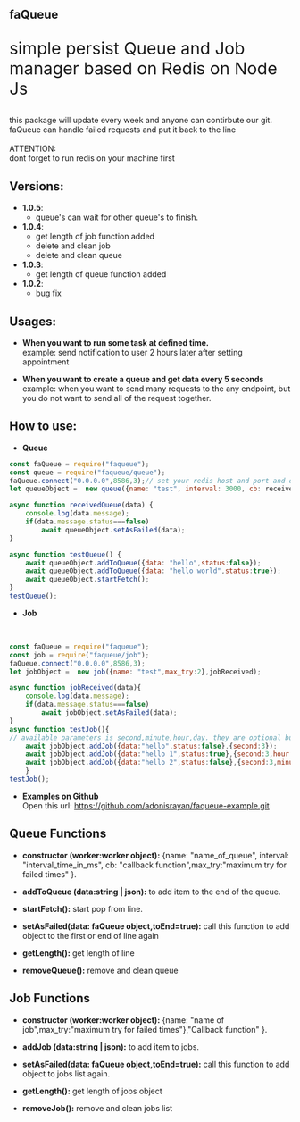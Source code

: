 faQueue<br>
-
<p style="font-size:30px">simple persist Queue and Job manager based on Redis on Node Js</p>
this package will update every week and anyone can contirbute our git.<br>
faQueue can handle failed requests and put it back to the line<br><br>
ATTENTION:<br>
dont forget to run redis on your machine first

<b>Versions:</b><br>
- 
- <b>1.0.5</b>:
  - queue's can wait for other queue's to finish.
- <b>1.0.4</b>:
  - get length of job function added
  - delete and clean job
  - delete and clean queue
- <b>1.0.3</b>:
  - get length of queue function added
- <b>1.0.2</b>:
  - bug fix


<b>Usages:</b><br>
- 
- <b>When you want to run some task at defined time.<br></b>
example: send notification to user 2 hours later after setting appointment

- <b>When you want to create a queue and get data every 5 seconds</b><br>
example: when you want to send many requests to the any endpoint, but you do not want to send all of the request together.<br>

<b>How to use:</b>
-
- <b>Queue</b><br>
```js
const faQueue = require("faqueue");
const queue = require("faqueue/queue");
faQueue.connect("0.0.0.0",8586,3);// set your redis host and port and database (0-12)
let queueObject =  new queue({name: "test", interval: 3000, cb: receivedQueue,max_try:2,waitFor:["Other queue name"]}); // interval as ms

async function receivedQueue(data) {
    console.log(data.message);
    if(data.message.status===false)
        await queueObject.setAsFailed(data);
}

async function testQueue() {
    await queueObject.addToQueue({data: "hello",status:false});
    await queueObject.addToQueue({data: "hello world",status:true});
    await queueObject.startFetch();
}
testQueue();

```

- <b>Job</b>
<br>

```js
const faQueue = require("faqueue");
const job = require("faqueue/job");
faQueue.connect("0.0.0.0",8586,3);
let jobObject =  new job({name: "test",max_try:2},jobReceived);

async function jobReceived(data){
    console.log(data.message);
    if(data.message.status===false)
        await jobObject.setAsFailed(data);
}
async function testJob(){
// available parameters is second,minute,hour,day. they are optional but you need to set one of them
    await jobObject.addJob({data:"hello",status:false},{second:3});
    await jobObject.addJob({data:"hello 1",status:true},{second:3,hour:4});
    await jobObject.addJob({data:"hello 2",status:false},{second:3,minute:21,hour:3,day:2});
    }
testJob();

```

- <b>Examples on Github</b><br>
Open this url: https://github.com/adonisrayan/faqueue-example.git

<b> Queue Functions </b>
-
- <b>constructor (worker:worker object):</b> {name: "name_of_queue", interval: "interval_time_in_ms", cb: "callback function",max_try:"maximum try for failed times" }.

- <b>addToQueue (data:string | json):</b>  to add item to the end of the queue.

- <b>startFetch():</b> start pop from line.

- <b>setAsFailed(data: faQueue object,toEnd=true):</b> call this function to add object to the first or end of line again

- <b>getLength():</b> get length of line

- <b>removeQueue():</b> remove and clean queue

<b> Job Functions </b>
-
- <b>constructor (worker:worker object):</b> {name: "name of job",max_try:"maximum try for failed times"},"Callback function" }.

- <b>addJob (data:string | json):</b>  to add item to jobs.

- <b>setAsFailed(data: faQueue object,toEnd=true):</b> call this function to add object to jobs list again.

- <b>getLength():</b> get length of jobs object

- <b>removeJob():</b> remove and clean jobs list



